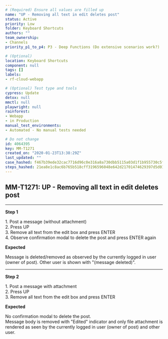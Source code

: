 ```yaml
---
# (Required) Ensure all values are filled up
name: "UP - Removing all text in edit deletes post"
status: Active
priority: Low
folder: Keyboard Shortcuts
authors: ""
team_ownership: 
- Channels
priority_p1_to_p4: P3 - Deep Functions (Do extensive scenarios work?)

# (Optional)
location: Keyboard Shortcuts
component: null
tags: []
labels: 
- rf-cloud-webapp

# (Optional) Test type and tools
cypress: Update
detox: null
mmctl: null
playwright: null
rainforest: 
- Webapp
- in Production
manual_test_environments: 
- Automated - No manual tests needed

# Do not change
id: 4064395
key: MM-T1271
created_on: "2020-01-23T13:38:29Z"
last_updated: ""
case_hashed: f467b39ede32cac7716d96c0e316a8a730dbb5115a03d1f1b955730c5f72eb1b662edd70d4e78805ff5c7a1d153f34c2
steps_hashed: 21ea8e1c8ac6b765b518cff3196596048e642d21701474629397d5d014f74c9fa90657dc511eb25287bb600c0b5750ba
---
```


<!-- (Auto-generated) Based on frontmatter's "key" and "name" -->

## MM-T1271: UP - Removing all text in edit deletes post

---

**Step 1**

1\. Post a message (without attachment)\
2\. Press UP\
3\. Remove all text from the edit box and press ENTER\
4\. Observe confirmation modal to delete the post and press ENTER again

**Expected**

Message is deleted/removed as observed by the currently logged in user (owner of post). Other user is shown with "(message deleted)".

---

**Step 2**

1\. Post a message with attachment\
2\. Press UP\
3\. Remove all text from the edit box and press ENTER

**Expected**

No confirmation modal to delete the post.\
Message body is removed with "Edited" indicator and only file attachment is rendered as seen by the currently logged in user (owner of post) and other user.
